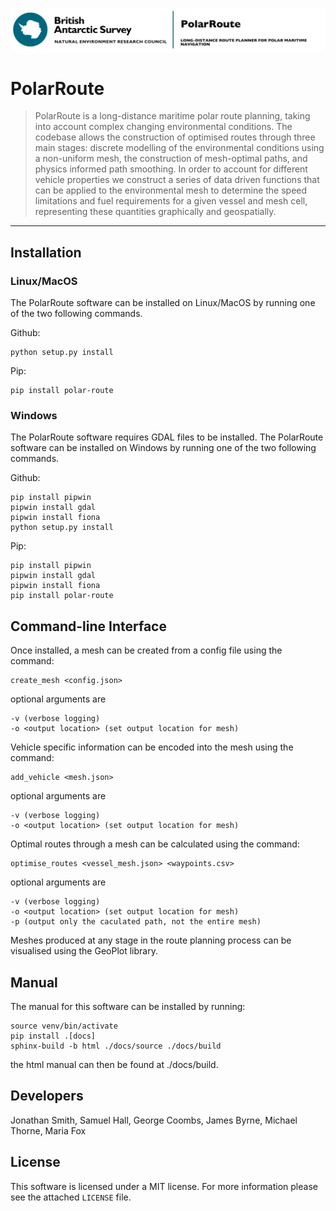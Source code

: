 ![](logo.jpg)
# PolarRoute
> PolarRoute is a long-distance maritime polar route planning, taking into account complex changing environmental conditions. The codebase allows the construction of optimised routes through three main stages: discrete modelling of the environmental conditions using a non-uniform mesh, the construction of mesh-optimal paths, and physics informed path smoothing. In order to account for different vehicle properties we construct a series of data driven functions that can be applied to the environmental mesh to determine the speed limitations and fuel requirements for a given vessel and mesh cell, representing these quantities graphically and geospatially.
---

## Installation
### Linux/MacOS
 The PolarRoute software can be installed on Linux/MacOS by running one of the two following commands.

 Github:
 ```
 python setup.py install
 ```

 Pip: 
 ```
 pip install polar-route
 ```

 ### Windows
 The PolarRoute software requires GDAL files to be installed. The PolarRoute software can be installed on Windows by running one of the two following commands.

 Github:
 ```
 pip install pipwin
 pipwin install gdal
 pipwin install fiona
 python setup.py install
 ```

 Pip: 
 ```
 pip install pipwin
 pipwin install gdal
 pipwin install fiona
 pip install polar-route
 ```

## Command-line Interface
Once installed, a mesh can be created from a config file using the command:
```
create_mesh <config.json>
```
optional arguments are
```
-v (verbose logging)
-o <output location> (set output location for mesh)
```

Vehicle specific information can be encoded into the mesh using
the command:
```
add_vehicle <mesh.json>
```
optional arguments are
```
-v (verbose logging)
-o <output location> (set output location for mesh)
```

Optimal routes through a mesh can be calculated using the command:
```
optimise_routes <vessel_mesh.json> <waypoints.csv>
```
optional arguments are
```
-v (verbose logging)
-o <output location> (set output location for mesh)
-p (output only the caculated path, not the entire mesh)
```

Meshes produced at any stage in the route planning process can be visualised using the GeoPlot library.
## Manual
The manual for this software can be installed by running:
```
source venv/bin/activate
pip install .[docs]
sphinx-build -b html ./docs/source ./docs/build
```
the html manual can then be found at ./docs/build.

## Developers
Jonathan Smith, Samuel Hall, George Coombs, James Byrne,  Michael Thorne, Maria Fox

## License
This software is licensed under a MIT license. For more information please see the attached  ``LICENSE`` file.

[version]: https://img.shields.io/PolarRoute/v/datadog-metrics.svg?style=flat-square
[downloads]: https://img.shields.io/PolarRoute/dm/datadog-metrics.svg?style=flat-square
